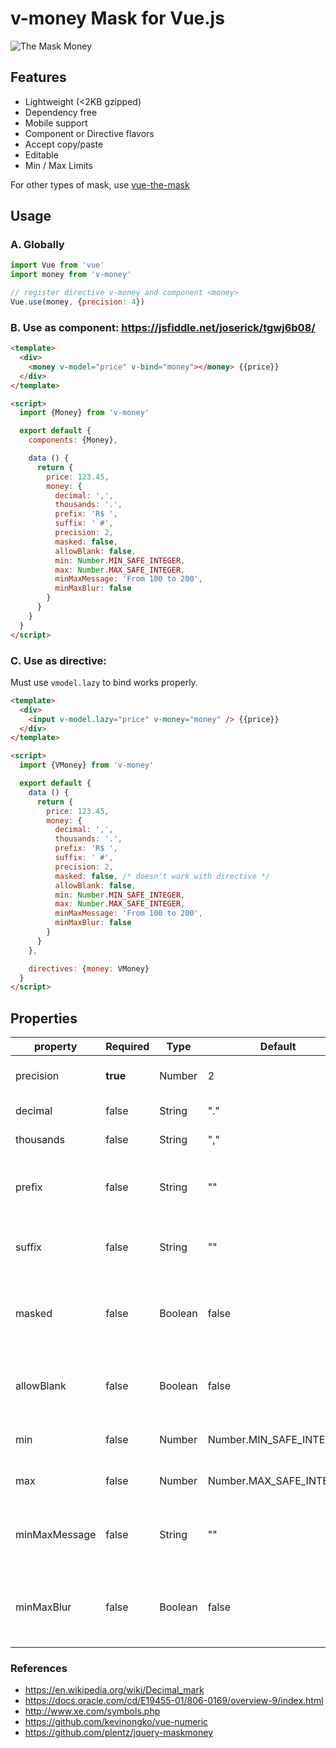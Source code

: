 ﻿# v-money Mask for Vue.js

![The Mask Money](https://cdn-images-1.medium.com/max/600/1*Rpc289FpghuHrnzyVpOUig.gif)

## Features

- Lightweight (<2KB gzipped)
- Dependency free
- Mobile support
- Component or Directive flavors
- Accept copy/paste
- Editable
- Min / Max Limits

For other types of mask, use [vue-the-mask](https://vuejs-tips.github.io/vue-the-mask)

## Usage

### A. Globally

```js
import Vue from 'vue'
import money from 'v-money'

// register directive v-money and component <money>
Vue.use(money, {precision: 4})
```

### B. Use as component: https://jsfiddle.net/joserick/tgwj6b08/

```html
<template>
  <div>
    <money v-model="price" v-bind="money"></money> {{price}}
  </div>
</template>

<script>
  import {Money} from 'v-money'

  export default {
    components: {Money},

    data () {
      return {
        price: 123.45,
        money: {
          decimal: ',',
          thousands: '.',
          prefix: 'R$ ',
          suffix: ' #',
          precision: 2,
          masked: false,
          allowBlank: false,
          min: Number.MIN_SAFE_INTEGER,
          max: Number.MAX_SAFE_INTEGER,
          minMaxMessage: 'From 100 to 200',
          minMaxBlur: false
        }
      }
    }
  }
</script>
```

### C. Use as directive:
Must use `vmodel.lazy` to bind works properly.
```html
<template>
  <div>
    <input v-model.lazy="price" v-money="money" /> {{price}}
  </div>
</template>

<script>
  import {VMoney} from 'v-money'

  export default {
    data () {
      return {
        price: 123.45,
        money: {
          decimal: ',',
          thousands: '.',
          prefix: 'R$ ',
          suffix: ' #',
          precision: 2,
          masked: false, /* doesn't work with directive */
          allowBlank: false,
          min: Number.MIN_SAFE_INTEGER,
          max: Number.MAX_SAFE_INTEGER,
          minMaxMessage: 'From 100 to 200',
          minMaxBlur: false
        }
      }
    },

    directives: {money: VMoney}
  }
</script>
```

## Properties

| property      | Required | Type    | Default                 | Description                                                 |
|---------------|----------|---------|-------------------------|---------------------------------------------------------    |
| precision     | **true** | Number  | 2                       | How many decimal places                                     |
| decimal       | false    | String  | "."                     | Decimal separator                                           |
| thousands     | false    | String  | ","                     | Thousands separator                                         |
| prefix        | false    | String  | ""                      | Currency symbol followed by a Space, like "R$ "             |
| suffix        | false    | String  | ""                      | Percentage for example: " %"                                |
| masked        | false    | Boolean | false                   | If the component output should include the mask or not      |
| allowBlank    | false    | Boolean | false                   | If the field can start blank and be cleared out by user     |
| min           | false    | Number  | Number.MIN_SAFE_INTEGER | The min value allowed                                       |
| max           | false    | Number  | Number.MAX_SAFE_INTEGER | The max value allowed                                       |
| minMaxMessage | false    | String  | ""                      | Message if exceeding min or max value allowed               |
| minMaxBlur    | false    | Boolean | false                   | In case of exceeding min or max, overwrite it when deselect |

### References

- https://en.wikipedia.org/wiki/Decimal_mark
- https://docs.oracle.com/cd/E19455-01/806-0169/overview-9/index.html
- http://www.xe.com/symbols.php
- https://github.com/kevinongko/vue-numeric
- https://github.com/plentz/jquery-maskmoney
